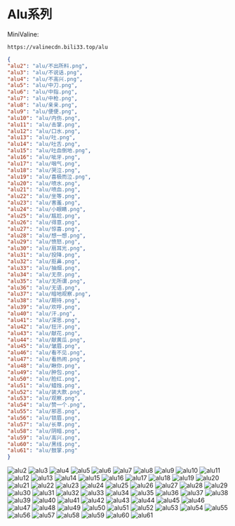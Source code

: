 # Alu系列

MiniValine:

`https://valinecdn.bili33.top/alu`

```json
{
"alu2": "alu/不出所料.png",
"alu3": "alu/不说话.png",
"alu4": "alu/不高兴.png",
"alu5": "alu/中刀.png",
"alu6": "alu/中指.png",
"alu7": "alu/中枪.png",
"alu8": "alu/亲亲.png",
"alu9": "alu/便便.png",
"alu10": "alu/内伤.png",
"alu11": "alu/击掌.png",
"alu12": "alu/口水.png",
"alu13": "alu/吐.png",
"alu14": "alu/吐舌.png",
"alu15": "alu/吐血倒地.png",
"alu16": "alu/呲牙.png",
"alu17": "alu/咽气.png",
"alu18": "alu/哭泣.png",
"alu19": "alu/喜极而泣.png",
"alu20": "alu/喷水.png",
"alu21": "alu/喷血.png",
"alu22": "alu/坐等.png",
"alu23": "alu/害羞.png",
"alu24": "alu/小眼睛.png",
"alu25": "alu/尴尬.png",
"alu26": "alu/得意.png",
"alu27": "alu/惊喜.png",
"alu28": "alu/想一想.png",
"alu29": "alu/愤怒.png",
"alu30": "alu/扇耳光.png",
"alu31": "alu/投降.png",
"alu32": "alu/抠鼻.png",
"alu33": "alu/抽烟.png",
"alu34": "alu/无奈.png",
"alu35": "alu/无所谓.png",
"alu36": "alu/无语.png",
"alu37": "alu/暗地观察.png",
"alu38": "alu/期待.png",
"alu39": "alu/欢呼.png",
"alu40": "alu/汗.png",
"alu41": "alu/深思.png",
"alu42": "alu/狂汗.png",
"alu43": "alu/献花.png",
"alu44": "alu/献黄瓜.png",
"alu45": "alu/皱眉.png",
"alu46": "alu/看不见.png",
"alu47": "alu/看热闹.png",
"alu48": "alu/瞅你.png",
"alu49": "alu/肿包.png",
"alu50": "alu/脸红.png",
"alu51": "alu/蜡烛.png",
"alu52": "alu/装大款.png",
"alu53": "alu/观察.png",
"alu54": "alu/赞一个.png",
"alu55": "alu/邪恶.png",
"alu56": "alu/锁眉.png",
"alu57": "alu/长草.png",
"alu58": "alu/阴暗.png",
"alu59": "alu/高兴.png",
"alu60": "alu/黑线.png",
"alu61": "alu/鼓掌.png"
}
```
![alu2](https://valinecdn.bili33.top/alu/不出所料.png)
![alu3](https://valinecdn.bili33.top/alu/不说话.png)
![alu4](https://valinecdn.bili33.top/alu/不高兴.png)
![alu5](https://valinecdn.bili33.top/alu/中刀.png)
![alu6](https://valinecdn.bili33.top/alu/中指.png)
![alu7](https://valinecdn.bili33.top/alu/中枪.png)
![alu8](https://valinecdn.bili33.top/alu/亲亲.png)
![alu9](https://valinecdn.bili33.top/alu/便便.png)
![alu10](https://valinecdn.bili33.top/alu/内伤.png)
![alu11](https://valinecdn.bili33.top/alu/击掌.png)
![alu12](https://valinecdn.bili33.top/alu/口水.png)
![alu13](https://valinecdn.bili33.top/alu/吐.png)
![alu14](https://valinecdn.bili33.top/alu/吐舌.png)
![alu15](https://valinecdn.bili33.top/alu/吐血倒地.png)
![alu16](https://valinecdn.bili33.top/alu/呲牙.png)
![alu17](https://valinecdn.bili33.top/alu/咽气.png)
![alu18](https://valinecdn.bili33.top/alu/哭泣.png)
![alu19](https://valinecdn.bili33.top/alu/喜极而泣.png)
![alu20](https://valinecdn.bili33.top/alu/喷水.png)
![alu21](https://valinecdn.bili33.top/alu/喷血.png)
![alu22](https://valinecdn.bili33.top/alu/坐等.png)
![alu23](https://valinecdn.bili33.top/alu/害羞.png)
![alu24](https://valinecdn.bili33.top/alu/小眼睛.png)
![alu25](https://valinecdn.bili33.top/alu/尴尬.png)
![alu26](https://valinecdn.bili33.top/alu/得意.png)
![alu27](https://valinecdn.bili33.top/alu/惊喜.png)
![alu28](https://valinecdn.bili33.top/alu/想一想.png)
![alu29](https://valinecdn.bili33.top/alu/愤怒.png)
![alu30](https://valinecdn.bili33.top/alu/扇耳光.png)
![alu31](https://valinecdn.bili33.top/alu/投降.png)
![alu32](https://valinecdn.bili33.top/alu/抠鼻.png)
![alu33](https://valinecdn.bili33.top/alu/抽烟.png)
![alu34](https://valinecdn.bili33.top/alu/无奈.png)
![alu35](https://valinecdn.bili33.top/alu/无所谓.png)
![alu36](https://valinecdn.bili33.top/alu/无语.png)
![alu37](https://valinecdn.bili33.top/alu/暗地观察.png)
![alu38](https://valinecdn.bili33.top/alu/期待.png)
![alu39](https://valinecdn.bili33.top/alu/欢呼.png)
![alu40](https://valinecdn.bili33.top/alu/汗.png)
![alu41](https://valinecdn.bili33.top/alu/深思.png)
![alu42](https://valinecdn.bili33.top/alu/狂汗.png)
![alu43](https://valinecdn.bili33.top/alu/献花.png)
![alu44](https://valinecdn.bili33.top/alu/献黄瓜.png)
![alu45](https://valinecdn.bili33.top/alu/皱眉.png)
![alu46](https://valinecdn.bili33.top/alu/看不见.png)
![alu47](https://valinecdn.bili33.top/alu/看热闹.png)
![alu48](https://valinecdn.bili33.top/alu/瞅你.png)
![alu49](https://valinecdn.bili33.top/alu/肿包.png)
![alu50](https://valinecdn.bili33.top/alu/脸红.png)
![alu51](https://valinecdn.bili33.top/alu/蜡烛.png)
![alu52](https://valinecdn.bili33.top/alu/装大款.png)
![alu53](https://valinecdn.bili33.top/alu/观察.png)
![alu54](https://valinecdn.bili33.top/alu/赞一个.png)
![alu55](https://valinecdn.bili33.top/alu/邪恶.png)
![alu56](https://valinecdn.bili33.top/alu/锁眉.png)
![alu57](https://valinecdn.bili33.top/alu/长草.png)
![alu58](https://valinecdn.bili33.top/alu/阴暗.png)
![alu59](https://valinecdn.bili33.top/alu/高兴.png)
![alu60](https://valinecdn.bili33.top/alu/黑线.png)
![alu61](https://valinecdn.bili33.top/alu/鼓掌.png)

